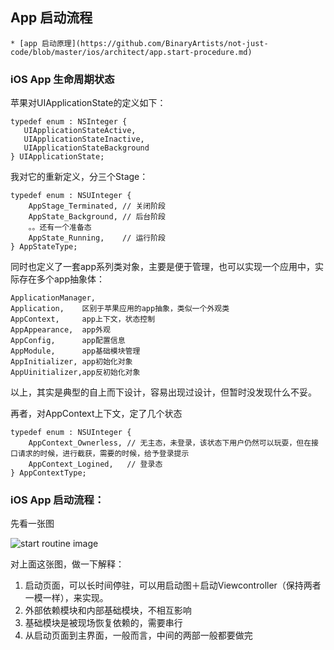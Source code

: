 ## App 启动流程

	* [app 启动原理](https://github.com/BinaryArtists/not-just-code/blob/master/ios/architect/app.start-procedure.md)

### iOS App 生命周期状态

苹果对UIApplicationState的定义如下：
```
typedef enum : NSInteger {
   UIApplicationStateActive,
   UIApplicationStateInactive,
   UIApplicationStateBackground 
} UIApplicationState;
```

我对它的重新定义，分三个Stage：
```
typedef enum : NSUInteger {
    AppStage_Terminated, // 关闭阶段
    AppState_Background, // 后台阶段
    。。还有一个准备态
    AppState_Running,    // 运行阶段
} AppStateType;
```

同时也定义了一套app系列类对象，主要是便于管理，也可以实现一个应用中，实际存在多个app抽象体：
```
ApplicationManager,
Application,    区别于苹果应用的app抽象，类似一个外观类
AppContext,		app上下文，状态控制
AppAppearance,	app外观
AppConfig,		app配置信息
AppModule,		app基础模块管理
AppInitializer,	app初始化对象
AppUinitializer,app反初始化对象
```

以上，其实是典型的自上而下设计，容易出现过设计，但暂时没发现什么不妥。

再者，对AppContext上下文，定了几个状态
```
typedef enum : NSUInteger {
    AppContext_Ownerless, // 无主态，未登录，该状态下用户仍然可以玩耍，但在接口请求的时候，进行截获，需要的时候，给予登录提示
    AppContext_Logined,   // 登录态
} AppContextType;
```

### iOS App 启动流程：

先看一张图

![start routine image](https://github.com/BinaryArtists/not-just-code/blob/master/ios/imges/start-routine.png)

对上面这张图，做一下解释：

1. 启动页面，可以长时间停驻，可以用启动图＋启动Viewcontroller（保持两者一模一样），来实现。
2. 外部依赖模块和内部基础模块，不相互影响
3. 基础模块是被现场恢复依赖的，需要串行
4. 从启动页面到主界面，一般而言，中间的两部一般都要做完


